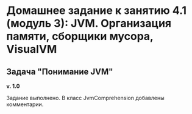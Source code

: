 # Домашнее задание к занятию 4.1 (модуль 3): JVM. Организация памяти, сборщики мусора, VisualVM

## Задача "Понимание JVM"

**v. 1.0**

Задание выполнено. В класс JvmComprehension добавлены комментарии.